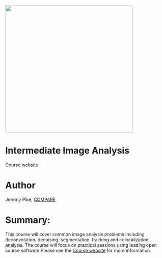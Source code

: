 ﻿<img src="https://rawgit.com/JeremyPike/image-analysis-with-fiji/master/COMPARE_logo.jpg" width="400">

# Intermediate Image Analysis

[Course website](https://jeremypike.github.io/intermediate-image-analysis/)

# Author

Jeremy Pike, [COMPARE](http://www.birmingham-nottingham.ac.uk/compare/)


# Summary: 

This course will cover common image analysis problems including deconvolution, denoising, segmentation, tracking and colocalization analysis. The course will focus on practical sessions using leading open source software.Please see the [Course website](https://jeremypike.github.io/intermediate-image-analysis/) for more information.

